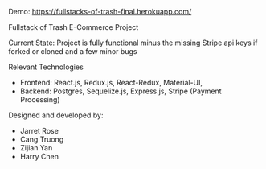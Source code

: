 Demo: https://fullstacks-of-trash-final.herokuapp.com/

Fullstack of Trash E-Commerce Project

Current State: Project is fully functional minus the missing Stripe api keys if forked or cloned and a few minor bugs

Relevant Technologies
- Frontend: React.js, Redux.js, React-Redux, Material-UI, 
- Backend: Postgres, Sequelize.js, Express.js, Stripe (Payment Processing)


Designed and developed by:

- Jarret Rose
- Cang Truong
- Zijian Yan
- Harry Chen
